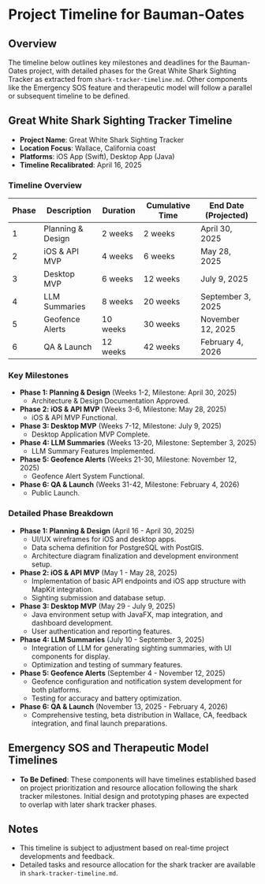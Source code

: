 # Project Timeline for Bauman-Oates

## Overview
The timeline below outlines key milestones and deadlines for the Bauman-Oates project, with detailed phases for the Great White Shark Sighting Tracker as extracted from `shark-tracker-timeline.md`. Other components like the Emergency SOS feature and therapeutic model will follow a parallel or subsequent timeline to be defined.

## Great White Shark Sighting Tracker Timeline
- **Project Name**: Great White Shark Sighting Tracker
- **Location Focus**: Wallace, California coast
- **Platforms**: iOS App (Swift), Desktop App (Java)
- **Timeline Recalibrated**: April 16, 2025

### Timeline Overview
| Phase | Description | Duration | Cumulative Time | End Date (Projected) |
|-------|-------------|----------|----------------|----------------------|
| 1 | Planning & Design | 2 weeks | 2 weeks | April 30, 2025 |
| 2 | iOS & API MVP | 4 weeks | 6 weeks | May 28, 2025 |
| 3 | Desktop MVP | 6 weeks | 12 weeks | July 9, 2025 |
| 4 | LLM Summaries | 8 weeks | 20 weeks | September 3, 2025 |
| 5 | Geofence Alerts | 10 weeks | 30 weeks | November 12, 2025 |
| 6 | QA & Launch | 12 weeks | 42 weeks | February 4, 2026 |

### Key Milestones
- **Phase 1: Planning & Design** (Weeks 1-2, Milestone: April 30, 2025)
  - Architecture & Design Documentation Approved.
- **Phase 2: iOS & API MVP** (Weeks 3-6, Milestone: May 28, 2025)
  - iOS & API MVP Functional.
- **Phase 3: Desktop MVP** (Weeks 7-12, Milestone: July 9, 2025)
  - Desktop Application MVP Complete.
- **Phase 4: LLM Summaries** (Weeks 13-20, Milestone: September 3, 2025)
  - LLM Summary Features Implemented.
- **Phase 5: Geofence Alerts** (Weeks 21-30, Milestone: November 12, 2025)
  - Geofence Alert System Functional.
- **Phase 6: QA & Launch** (Weeks 31-42, Milestone: February 4, 2026)
  - Public Launch.

### Detailed Phase Breakdown
- **Phase 1: Planning & Design** (April 16 - April 30, 2025)
  - UI/UX wireframes for iOS and desktop apps.
  - Data schema definition for PostgreSQL with PostGIS.
  - Architecture diagram finalization and development environment setup.
- **Phase 2: iOS & API MVP** (May 1 - May 28, 2025)
  - Implementation of basic API endpoints and iOS app structure with MapKit integration.
  - Sighting submission and database setup.
- **Phase 3: Desktop MVP** (May 29 - July 9, 2025)
  - Java environment setup with JavaFX, map integration, and dashboard development.
  - User authentication and reporting features.
- **Phase 4: LLM Summaries** (July 10 - September 3, 2025)
  - Integration of LLM for generating sighting summaries, with UI components for display.
  - Optimization and testing of summary features.
- **Phase 5: Geofence Alerts** (September 4 - November 12, 2025)
  - Geofence configuration and notification system development for both platforms.
  - Testing for accuracy and battery optimization.
- **Phase 6: QA & Launch** (November 13, 2025 - February 4, 2026)
  - Comprehensive testing, beta distribution in Wallace, CA, feedback integration, and final launch preparations.

## Emergency SOS and Therapeutic Model Timelines
- **To Be Defined**: These components will have timelines established based on project prioritization and resource allocation following the shark tracker milestones. Initial design and prototyping phases are expected to overlap with later shark tracker phases.

## Notes
- This timeline is subject to adjustment based on real-time project developments and feedback.
- Detailed tasks and resource allocation for the shark tracker are available in `shark-tracker-timeline.md`.